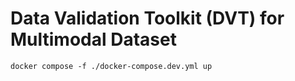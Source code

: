 # Data Validation Toolkit (DVT) for Multimodal Dataset

```
docker compose -f ./docker-compose.dev.yml up
```
